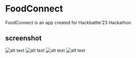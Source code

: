 
# FoodConnect
FoodConnect is an app created for Hackbattle'23 Hackathon

## screenshot

![alt text](https://github.com/ARAVIND281/FoodConnect/blob/main/screenshot/1.png?raw=true)
![alt text](https://github.com/ARAVIND281/FoodConnect/blob/main/screenshot/2.png?raw=true)
![alt text](https://github.com/ARAVIND281/FoodConnect/blob/main/screenshot/3.png?raw=true)
![alt text](https://github.com/ARAVIND281/FoodConnect/blob/main/screenshot/4.png?raw=true)
